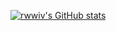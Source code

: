 <!--
**rwwiv/rwwiv** is a ✨ _special_ ✨ repository because its `README.md` (this file) appears on your GitHub profile.

Here are some ideas to get you started:

- 🔭 I’m currently working on ...
- 🌱 I’m currently learning ...
- 👯 I’m looking to collaborate on ...
- 🤔 I’m looking for help with ...
- 💬 Ask me about ...
- 📫 How to reach me: ...
- 😄 Pronouns: ...
- ⚡ Fun fact: ...
-->
[![rwwiv's GitHub stats](https://github-readme-stats.vercel.app/api?username=rwwiv&theme=dark&hide=stars&count_private=true&show_icons=true&disable_animations=true&hide_rank=true)]()
